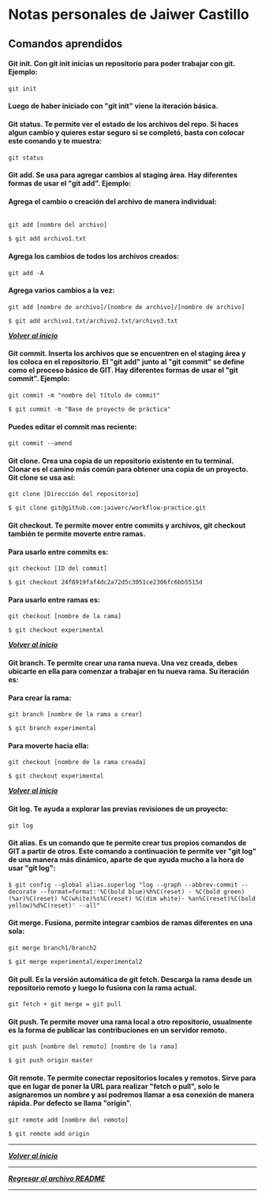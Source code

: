 # Notas personales de Jaiwer Castillo

## Comandos aprendidos

#### Git init. Con git init inicias un repositorio para poder trabajar con git. Ejemplo:
```Shell 
git init
```

#### Luego de haber iniciado con "git init" viene la iteración básica. 


#### Git status. Te permite ver el estado de los archivos del repo. Si haces algun cambio y quieres estar seguro si se completó, basta con colocar este comando y te muestra: 
```Shell
git status
```
#### Git add. Se usa para agregar cambios al staging área. Hay diferentes formas de usar el "git add". Ejemplo: 

#### Agrega el cambio o creación del archivo de manera individual:
```Shell

git add [nombre del archivo] 

$ git add archivo1.txt
```
#### Agrega los cambios de todos los archivos creados:
```Shell
git add -A
```
#### Agrega varios cambios a la vez:
```Shell
git add [nombre de archivo]/[nombre de archivo]/[nombre de archivo]

$ git add archivo1.txt/archivo2.txt/archivo3.txt
```


***[Volver al inicio](Jaiwer-readme.md)*** 


#### Git commit. Inserta los archivos que se encuentren en el staging área y los coloca en el repositorio. El "git add" junto al "git commit" se define como el proceso básico de GIT. Hay diferentes formas de usar el "git commit". Ejemplo:
```Shell 
git commit -m "nombre del título de commit"

$ git commit -m "Base de proyecto de práctica"  
```

#### Puedes editar el commit mas reciente: 
```Shell 
git commit --amend 
```

#### Git clone. Crea una copia de un repositorio existente en tu terminal. Clonar es el camino más común para obtener una copia de un proyecto. Git clone se usa así: 
```Shell
git clone [Dirección del repositorio]

$ git clone git@github.com:jaiwerc/workflow-practice.git
```
#### Git checkout. Te permite mover entre commits y archivos, git checkout también te permite moverte entre ramas.

#### Para usarlo entre commits es:
```Shell
git checkout [ID del commit]

$ git checkout 24f8919faf4dc2a72d5c3051ce2306fc6bb5515d
```
#### Para usarlo entre ramas es:
```Shell
git checkout [nombre de la rama]

$ git checkout experimental
```


***[Volver al inicio](Jaiwer-readme.md)*** 


#### Git branch. Te permite crear una rama nueva. Una vez creada, debes ubicarte en ella para comenzar a trabajar en tu nueva rama. Su iteración es: 

#### Para crear la rama:
```Shell 
git branch [nombre de la rama a crear]

$ git branch experimental
```

#### Para moverte hacia ella:
```Shell
git checkout [nombre de la rama creada]  

$ git checkout experimental 
```


***[Volver al inicio](Jaiwer-readme.md)*** 


#### Git log. Te ayuda a explorar las previas revisiones de un proyecto: 
```Shell 
git log
```

#### Git alias. Es un comando que te permite crear tus propios comandos de GIT a partir de otros. Este comando a continuación te permite ver "git log" de una manera más dinámico, aparte de que ayuda mucho a la hora de usar "git log":
```Shell
$ git config --global alias.superlog "log --graph --abbrev-commit --decorate --format=format:'%C(bold blue)%h%C(reset) - %C(bold green)(%ar)%C(reset) %C(white)%s%C(reset) %C(dim white)- %an%C(reset)%C(bold yellow)%d%C(reset)' --all"
```

#### Git merge. Fusiona, permite integrar cambios de ramas diferentes en una sola: 
```Shell
git merge branch1/branch2

$ git merge experimental/experimental2
``` 

#### Git pull. Es la versión automática de git fetch. Descarga la rama desde un repositorio remoto y luego lo fusiona con la rama actual.
```Shell 
git fetch + git merge = git pull
```
#### Git push. Te permite mover una rama local a otro repositorio, usualmente es la forma de publicar las contribuciones en un servidor remoto.
```Shell
git push [nombre del remoto] [nombre de la rama]

$ git push origin master
```

#### Git remote. Te permite conectar repositorios locales y remotos. Sirve para que en lugar de poner la URL para realizar "fetch o pull", solo le asignaremos un nombre y así podremos llamar a esa conexión de manera rápida. Por defecto se llama "origin".
```Shell 
git remote add [nombre del remoto]

$ git remote add origin
```
--------------------------------------------------------

***[Volver al inicio](Jaiwer-readme.md)*** 

--------------------------------------------------------

***[Regresar al archivo README](README.md)***

--------------------------------------------------------
